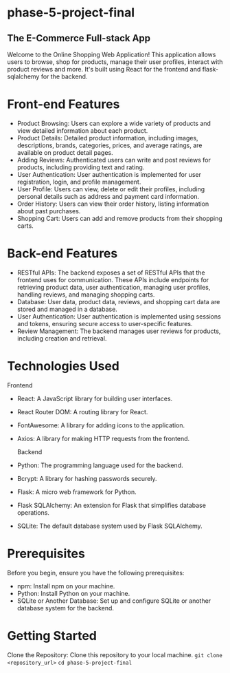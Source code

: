 # phase-5-project-final

## The E-Commerce Full-stack App

Welcome to the Online Shopping Web Application! This application allows users to browse, shop for products, manage their user profiles, interact with product reviews and more. It's built using React for the frontend and flask-sqlalchemy for the backend.

# Front-end Features

- Product Browsing: Users can explore a wide variety of products and view detailed information about each product.
- Product Details: Detailed product information, including images, descriptions, brands, categories, prices, and average ratings, are available on product detail pages.
- Adding Reviews: Authenticated users can write and post reviews for products, including providing text and rating.
- User Authentication: User authentication is implemented for user registration, login, and profile management.
- User Profile: Users can view, delete or edit their profiles, including personal details such as address and payment card information.
- Order History: Users can view their order history, listing information about past purchases.
- Shopping Cart: Users can add and remove products from their shopping carts.


# Back-end Features

- RESTful APIs: The backend exposes a set of RESTful APIs that the frontend uses for communication. These APIs include endpoints for retrieving product data, user authentication, managing user profiles, handling reviews, and managing shopping carts.
- Database: User data, product data, reviews, and shopping cart data are stored and managed in a database.
- User Authentication: User authentication is implemented using sessions and tokens, ensuring secure access to user-specific features.
- Review Management: The backend manages user reviews for products, including creation and retrieval.

# Technologies Used

  Frontend
- React: A JavaScript library for building user interfaces.
- React Router DOM: A routing library for React.
- FontAwesome: A library for adding icons to the application.
- Axios: A library for making HTTP requests from the frontend.

  Backend
- Python: The programming language used for the backend.
- Bcrypt: A library for hashing passwords securely.
- Flask: A micro web framework for Python.
- Flask SQLAlchemy: An extension for Flask that simplifies database operations.
- SQLite: The default database system used by Flask SQLAlchemy.

# Prerequisites
Before you begin, ensure you have the following prerequisites:
- npm: Install npm on your machine.
- Python: Install Python on your machine.
- SQLite or Another Database: Set up and configure SQLite or another database system for the backend.

# Getting Started
Clone the Repository: Clone this repository to your local machine.
```git clone <repository_url>```
```cd phase-5-project-final```

